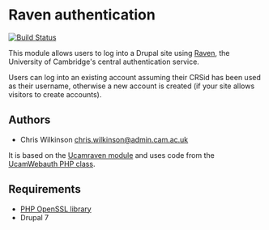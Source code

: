 Raven authentication
====================

[![Build Status](https://travis-ci.org/misd-service-development/drupal-raven.svg?branch=master)](https://travis-ci.org/misd-service-development/drupal-raven)

This module allows users to log into a Drupal site using [Raven](http://raven.cam.ac.uk/), the University of Cambridge's central authentication service.

Users can log into an existing account assuming their CRSid has been used as their username, otherwise a new account is created (if your site allows visitors to create accounts).

Authors
-------

* Chris Wilkinson <chris.wilkinson@admin.cam.ac.uk>

It is based on the [Ucamraven module](https://wiki.cam.ac.uk/raven/Drupal#ucamraven) and uses code from the [UcamWebauth PHP class](https://wiki.cam.ac.uk/raven/PHP_library).

Requirements
------------

* [PHP OpenSSL library](http://www.php.net/manual/en/book.openssl.php)
* Drupal 7
